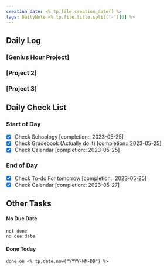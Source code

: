 ```yaml
---
creation date: <% tp.file.creation_date() %>
tags: DailyNote <% tp.file.title.split('-')[0] %>
---
```


## Daily Log

### [Genius Hour Project]


### [Project 2]


### [Project 3]

## Daily Check List

### Start of Day 

- [x] Check Schoology  [completion:: 2023-05-25]
- [x] Check Gradebook (Actually do it)  [completion:: 2023-05-25]
- [x] Check Calendar  [completion:: 2023-05-25]

### End of Day

- [x] Check To-do For tomorrow  [completion:: 2023-05-25]
- [x] Check Calendar  [completion:: 2023-05-27]

## Other Tasks

#### No Due Date

```tasks
not done
no due date
```

#### Done Today

```tasks
done on <% tp.date.now("YYYY-MM-DD") %>
```